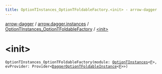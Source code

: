 ```yaml
---
title: OptionTInstances_OptionTFoldableFactory.<init> - arrow-dagger
---
```


[arrow-dagger](../../index.html) / [arrow.dagger.instances](../index.html) / [OptionTInstances_OptionTFoldableFactory](index.html) / [&lt;init&gt;](./-init-.html)

# &lt;init&gt;

`OptionTInstances_OptionTFoldableFactory(module: `[`OptionTInstances`](../-option-t-instances/index.html)`<`[`F`](index.html#F)`>, evProvider: Provider<`[`DaggerOptionTFoldableInstance`](../-dagger-option-t-foldable-instance/index.html)`<`[`F`](index.html#F)`>>)`